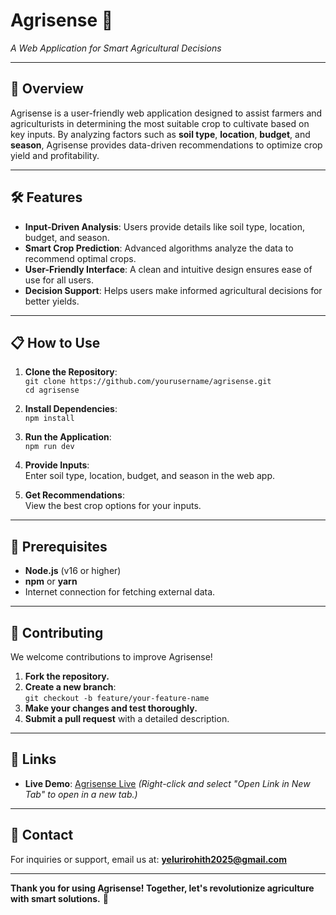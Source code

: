 # **Agrisense 🌾**  
*A Web Application for Smart Agricultural Decisions*  

---

## **🚀 Overview**  
Agrisense is a user-friendly web application designed to assist farmers and agriculturists in determining the most suitable crop to cultivate based on key inputs. By analyzing factors such as **soil type**, **location**, **budget**, and **season**, Agrisense provides data-driven recommendations to optimize crop yield and profitability.  

---

## **🛠 Features**  
- **Input-Driven Analysis**: Users provide details like soil type, location, budget, and season.  
- **Smart Crop Prediction**: Advanced algorithms analyze the data to recommend optimal crops.  
- **User-Friendly Interface**: A clean and intuitive design ensures ease of use for all users.  
- **Decision Support**: Helps users make informed agricultural decisions for better yields.  

---

## **📋 How to Use**  
1. **Clone the Repository**:  
   `git clone https://github.com/yourusername/agrisense.git`  
   `cd agrisense`  

2. **Install Dependencies**:  
   `npm install`  

3. **Run the Application**:  
   `npm run dev`  

4. **Provide Inputs**:  
   Enter soil type, location, budget, and season in the web app.  

5. **Get Recommendations**:  
   View the best crop options for your inputs.  

---

## **🛑 Prerequisites**  
- **Node.js** (v16 or higher)  
- **npm** or **yarn**  
- Internet connection for fetching external data.  

---

## **🤝 Contributing**  
We welcome contributions to improve Agrisense!  

1. **Fork the repository.**  
2. **Create a new branch**:  
   `git checkout -b feature/your-feature-name`  
3. **Make your changes and test thoroughly.**  
4. **Submit a pull request** with a detailed description.  

---

## **🔗 Links**  
- **Live Demo**: [Agrisense Live](https://agri-sense-sip.vercel.app/) _(Right-click and select "Open Link in New Tab" to open in a new tab.)_


---

## **📧 Contact**  
For inquiries or support, email us at: **yelurirohith2025@gmail.com**  

---

**Thank you for using Agrisense! Together, let's revolutionize agriculture with smart solutions.** 🌱  
